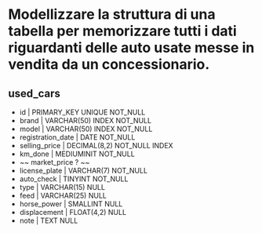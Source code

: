 # Modellizzare la struttura di una tabella per memorizzare tutti i dati riguardanti delle auto usate messe in vendita da un concessionario.

## used_cars

- id | PRIMARY_KEY UNIQUE NOT_NULL
- brand | VARCHAR(50) INDEX NOT_NULL
- model | VARCHAR(50) INDEX NOT_NULL
- registration_date | DATE NOT_NULL
- selling_price | DECIMAL(8,2) NOT_NULL INDEX
- km_done | MEDIUMINIT NOT_NULL
- ~~ market_price ? ~~
- license_plate | VARCHAR(7) NOT_NULL
- auto_check | TINYINT NOT_NULL
- type | VARCHAR(15) NULL
- feed | VARCHAR(25) NULL
- horse_power | SMALLINT NULL
- displacement | FLOAT(4,2) NULL
- note | TEXT NULL 